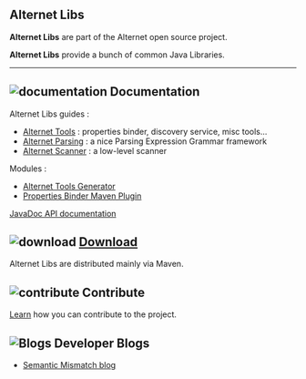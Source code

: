 ## Alternet Libs

**Alternet Libs** are part of the Alternet open source project.

**Alternet Libs** provide a bunch of common Java Libraries.


---

## ![documentation](images/docs.png) Documentation

Alternet Libs guides :

* [Alternet Tools](tools/index.html) : properties binder, discovery service, misc tools...
* [Alternet Parsing](parsing/parsing.html) : a nice Parsing Expression Grammar framework
* [Alternet Scanner](scanner/scanner.html) : a low-level scanner

Modules :

* [Alternet Tools Generator](tools-generator/generator.html)
* [Properties Binder Maven Plugin](prop-bind-maven-plugin/index.html)

[JavaDoc API documentation](apidocs/index.html)

## ![download](images/download.png) [Download](download.html)

Alternet Libs are distributed mainly via Maven.


## ![contribute](images/settings.png) Contribute

[Learn](contribute.html) how you can contribute to the project.


## ![Blogs](images/blog2.png) Developer Blogs

* [Semantic Mismatch blog](http://semantic-mismatch.blogspot.fr/)

